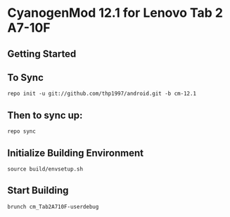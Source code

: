 CyanogenMod 12.1 for Lenovo Tab 2 A7-10F
========================================

Getting Started
---------------


To Sync
---------------
    repo init -u git://github.com/thp1997/android.git -b cm-12.1

Then to sync up:
----------------

    repo sync
    
Initialize Building Environment
-------------------------------
    source build/envsetup.sh

Start Building
--------------
    brunch cm_Tab2A710F-userdebug


